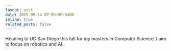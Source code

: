 ```yaml
---
layout: post
date: 2025-08-14 07:59:00-0400
inline: true
related_posts: false
---
```


Heading to UC San Diego this fall for my masters in Computer Science. I aim to focus on robotics and AI.
